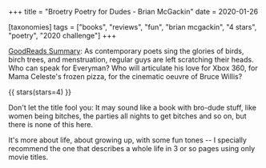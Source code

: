 +++
title = "Broetry Poetry for Dudes - Brian McGackin"
date = 2020-01-26

[taxonomies]
tags = ["books", "reviews", "fun", "brian mcgackin", "4 stars", "poetry",
"2020 challenge"]
+++

[GoodReads Summary](https://www.goodreads.com/book/show/10326288-broetry-poetry-for-dudes):
As contemporary poets sing the glories of birds, birch trees, and
menstruation, regular guys are left scratching their heads. Who can speak for
Everyman? Who will articulate his love for Xbox 360, for Mama Celeste's frozen
pizza, for the cinematic oeuvre of Bruce Willis?

<!-- more -->

{{ stars(stars=4) }}

Don't let the title fool you: It may sound like a book with bro-dude stuff,
like women being bitches, the parties all nights to get bitches and so on, but
there is none of this here.

It's more about life, about growing up, with some fun tones -- I specially
recommend the one that describes a whole life in 3 or so pages using only
movie titles.
